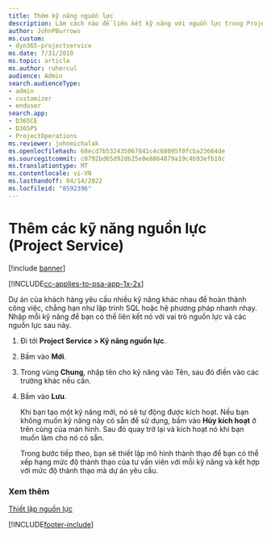 ```yaml
---
title: Thêm kỹ năng nguồn lực
description: Làm cách nào để liên kết kỹ năng với nguồn lực trong Project Service
author: JohnPBurrows
ms.custom:
- dyn365-projectservice
ms.date: 7/31/2018
ms.topic: article
ms.author: ruhercul
audience: Admin
search.audienceType:
- admin
- customizer
- enduser
search.app:
- D365CE
- D365PS
- ProjectOperations
ms.reviewer: johnmichalak
ms.openlocfilehash: 68ecd7b532435067841c4c68095f0fcba23664de
ms.sourcegitcommit: c0792bd65d92db25e0e8864879a19c4b93efb10c
ms.translationtype: MT
ms.contentlocale: vi-VN
ms.lasthandoff: 04/14/2022
ms.locfileid: "8592396"
---
```

# <a name="add-resource-skills-project-service"></a>Thêm các kỹ năng nguồn lực (Project Service)

[!include [banner](../includes/psa-now-project-operations.md)]

[!INCLUDE[cc-applies-to-psa-app-1x-2x](../includes/cc-applies-to-psa-app-1x-2x.md)]

Dự án của khách hàng yêu cầu nhiều kỹ năng khác nhau để hoàn thành công việc, chẳng hạn như lập trình SQL hoặc hệ phương pháp nhanh nhạy. Nhập mỗi kỹ năng để bạn có thể liên kết nó với vai trò nguồn lực và các nguồn lực sau này.  
  
1. Đi tới **Project Service > Kỹ năng nguồn lực**.  
  
2. Bấm vào **Mới**.  
  
3. Trong vùng **Chung**, nhập tên cho kỹ năng vào Tên, sau đó điền vào các trường khác nếu cần.  
  
4. Bấm vào **Lưu**.  
  
   Khi bạn tạo một kỹ năng mới, nó sẽ tự động được kích hoạt. Nếu bạn không muốn kỹ năng này có sẵn để sử dụng, bấm vào **Hủy kích hoạt** ở trên cùng của màn hình. Sau đó quay trở lại và kích hoạt nó khi bạn muốn làm cho nó có sẵn.  
  
   Trong bước tiếp theo, bạn sẽ thiết lập mô hình thành thạo để bạn có thể xếp hạng mức độ thành thạo của tư vấn viên với mỗi kỹ năng và kết hợp với mức độ thành thạo mà dự án yêu cầu.  
  
### <a name="see-also"></a>Xem thêm  
 [Thiết lập nguồn lực](../psa/set-up-resources.md)


[!INCLUDE[footer-include](../includes/footer-banner.md)]
